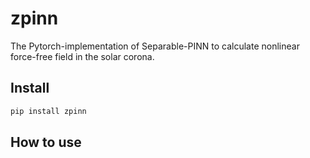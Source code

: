 # zpinn

<!-- WARNING: THIS FILE WAS AUTOGENERATED! DO NOT EDIT! -->

The Pytorch-implementation of Separable-PINN to calculate nonlinear
force-free field in the solar corona.

## Install

``` sh
pip install zpinn
```

## How to use
